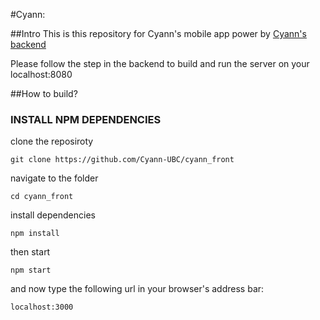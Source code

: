 #Cyann:

##Intro
This is this repository for Cyann's mobile app power by [Cyann's backend](https://github.com/Cyann-UBC/Cyann)

Please follow the step in the backend to build and run the server on your localhost:8080

##How to build?

### INSTALL NPM DEPENDENCIES
clone the reposiroty

```
git clone https://github.com/Cyann-UBC/cyann_front
```

navigate to the folder

```
cd cyann_front
```

install dependencies

```
npm install
```

then start

```
npm start
```

and now type the following url in your browser's address bar:

```
localhost:3000
```
